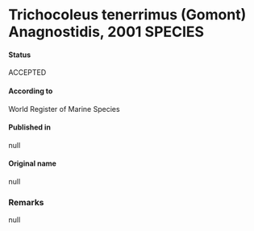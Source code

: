 Trichocoleus tenerrimus (Gomont) Anagnostidis, 2001 SPECIES
=======

#### Status
ACCEPTED

#### According to
World Register of Marine Species

#### Published in
null

#### Original name
null

### Remarks
null